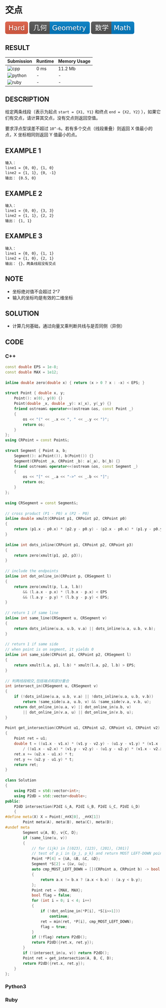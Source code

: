 # 交点

![Hard](../../materials/-Hard-e05d44.svg) ![Geometry](../../materials/几何-Geometry-007ec6.svg) ![Math](../../materials/数学-Math-007ec6.svg) 

## RESULT

| Submission                                                    | Runtime | Memory Usage |
| ------------------------------------------------------------- | ------- | ------------ |
| ![cpp](https://img.shields.io/badge/cci1603-cpp-f34b7d.svg)   | 0 ms    | 11.2 Mb      |
| ![python](https://img.shields.io/badge/cci1603-py-3572A5.svg) | -       | -            |
| ![ruby](https://img.shields.io/badge/cci1603-rb-701516.svg)   | -       | -            |

## DESCRIPTION

给定两条线段（表示为起点 `start = {X1, Y1}` 和终点 `end = {X2, Y2}` ），如果它们有交点，请计算其交点，没有交点则返回空值。

要求浮点型误差不超过 `10^-6`。若有多个交点（线段重叠）则返回 X 值最小的点，X 坐标相同则返回 Y 值最小的点。

## EXAMPLE 1

```plain
输入：
line1 = {0, 0}, {1, 0}
line2 = {1, 1}, {0, -1}
输出： {0.5, 0}
```

## EXAMPLE 2

```plain
输入：
line1 = {0, 0}, {3, 3}
line2 = {1, 1}, {2, 2}
输出： {1, 1}
```

## EXAMPLE 3

```plain
输入：
line1 = {0, 0}, {1, 1}
line2 = {1, 0}, {2, 1}
输出： {}，两条线段没有交点
```

## NOTE

* 坐标绝对值不会超过 2^7
* 输入的坐标均是有效的二维坐标

## SOLUTION

* 计算几何基础，通过向量叉乘判断共线与是否同侧（异侧）

## CODE

### C++

```cpp
const double EPS = 1e-8;
const double MAX = 1e12;

inline double zero(double x) { return (x > 0 ? x : -x) < EPS; }

struct Point { double x, y;
    Point(): x(0), y(0) {}
    Point(double _x, double _y): x(_x), y(_y) {}
    friend ostream& operator<<(ostream &os, const Point _)
    {
        os << "(" << _.x << ", " << _.y << ")";
        return os;
    }
};
using CRPoint = const Point&;

struct Segment { Point a, b;
    Segment(): a(Point()), b(Point()) {}
    Segment(CRPoint _a, CRPoint _b): a(_a), b(_b) {}
    friend ostream& operator<<(ostream &os, const Segment _)
    {
        os << "[" << _.a << "->" << _.b << "]";
        return os;
    }
};

using CRSegment = const Segment&;

// cross product (P1 - P0) x (P2 - P0)
inline double xmult(CRPoint p1, CRPoint p2, CRPoint p0)
{
    return (p1.x - p0.x) * (p2.y - p0.y) - (p2.x - p0.x) * (p1.y - p0.y);
}

inline int dots_inline(CRPoint p1, CRPoint p2, CRPoint p3)
{
    return zero(xmult(p1, p2, p3));
}

// include the endpoints
inline int dot_online_in(CRPoint p, CRSegment l)
{
    return zero(xmult(p, l.a, l.b))
        && (l.a.x - p.x) * (l.b.x - p.x) < EPS
        && (l.a.y - p.y) * (l.b.y - p.y) < EPS;
}

// return 1 if same line
inline int same_line(CRSegment u, CRSegment v)
{
    return dots_inline(u.a, u.b, v.a) || dots_inline(u.a, u.b, v.b);
}

// return 1 if same side
// when point is on segment, it yields 0
inline int same_side(CRPoint p1, CRPoint p2, CRSegment l)
{
    return xmult(l.a, p1, l.b) * xmult(l.a, p2, l.b) > EPS;
}

// 判两线段相交,包括端点和部分重合
int intersect_in(CRSegment u, CRSegment v)
{
    if (!dots_inline(u.a, u.b, v.a) || !dots_inline(u.a, u.b, v.b))
        return !same_side(u.a, u.b, v) && !same_side(v.a, v.b, u);
    return dot_online_in(u.a, v) || dot_online_in(u.b, v)
        || dot_online_in(v.a, u) || dot_online_in(v.b, u);
}

Point get_intersection(CRPoint u1, CRPoint u2, CRPoint v1, CRPoint v2)
{
    Point ret = u1;
    double t = ((u1.x - v1.x) * (v1.y - v2.y) - (u1.y - v1.y) * (v1.x - v2.x))
        / ((u1.x - u2.x) * (v1.y - v2.y) - (u1.y - u2.y) * (v1.x - v2.x));
    ret.x += (u2.x - u1.x) * t;
    ret.y += (u2.y - u1.y) * t;
    return ret;
}

class Solution
{
    using P2dI = std::vector<int>;
    using P2dD = std::vector<double>;
public:
    P2dD intersection(P2dI &_A, P2dI &_B, P2dI &_C, P2dI &_D)
    {
#define meta(X) X = Point(_##X[0], _##X[1])
        Point meta(A), meta(B), meta(C), meta(D);
#undef meta
        Segment u{A, B}, v{C, D};
        if (same_line(u, v))
        {
            // for (ijk) in [(023), (123), (201), (301)]
            // test of p_i in {p_j, p_k} and return MOST LEFT-DOWN point
            Point *P[4] = {&A, &B, &C, &D};
            Segment *S[2] = {&v, &u};
            auto cmp_MOST_LEFT_DOWN = [](CRPoint a, CRPoint b) -> bool
            {
                return a.x != b.x ? (a.x < b.x) : (a.y < b.y);
            };
            Point ret = {MAX, MAX};
            bool flag = false;
            for (int i = 0; i < 4; i++)
            {
                if (!dot_online_in(*P[i], *S[i>>1]))
                    continue;
                ret = min(ret, *P[i], cmp_MOST_LEFT_DOWN);
                flag = true;
            }
            if (!flag) return P2dD();
            return P2dD({ret.x, ret.y});
        }
        if (!intersect_in(u, v)) return P2dD();
        Point ret = get_intersection(A, B, C, D);
        return P2dD({ret.x, ret.y});
    }
};
```

### Python3


### Ruby

